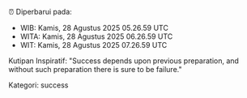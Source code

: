 ⏰ Diperbarui pada:
- WIB: Kamis, 28 Agustus 2025 05.26.59 UTC
- WITA: Kamis, 28 Agustus 2025 06.26.59 UTC
- WIT: Kamis, 28 Agustus 2025 07.26.59 UTC

Kutipan Inspiratif:
"Success depends upon previous preparation, and without such preparation there is sure to be failure."


Kategori: success

